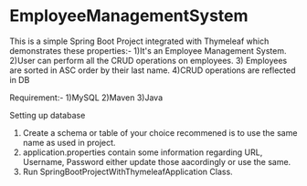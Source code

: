 # EmployeeManagementSystem

This is a simple Spring Boot Project integrated with Thymeleaf which demonstrates these properties:- 
1)It's an Employee Management System.
2)User can perform all the CRUD operations on employees.
3) Employees are sorted in ASC order by their last name. 
4)CRUD operations are reflected in DB

Requirement:-
1)MySQL
2)Maven
3)Java 

Setting up database
1) Create a schema or table of your choice recommened is to use the same name as used in project.
2) application.properties contain some information regarding URL, Username, Password either update those aacordingly or use the same.
3) Run SpringBootProjectWithThymeleafApplication Class.
